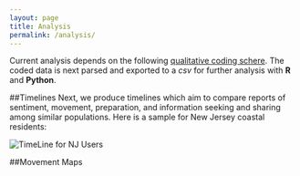 ```yaml
---
layout: page
title: Analysis
permalink: /analysis/
---
```


Current analysis depends on the following [qualitative coding schere](../coding).  The coded data is next parsed and exported to a _csv_ for further analysis with **R** and **Python**.

##Timelines
Next, we produce timelines which aim to compare reports of sentiment, movement, preparation, and information seeking and sharing among similar populations.  Here is a sample for New Jersey coastal residents: 

![TimeLine for NJ Users]({{site.baseurl}}/img_exports/analysis/NJTrajectorySorted.png)


##Movement Maps